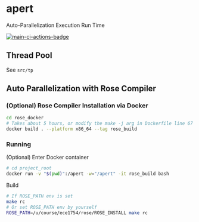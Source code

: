 # apert
Auto-Parallelization Execution Run Time

[![main-ci-actions-badge](https://github.com/lichen-liu/apdlb/actions/workflows/main_ci.yml/badge.svg)](https://github.com/lichen-liu/apdlb/actions/workflows/main_ci.yml)

## Thread Pool
See `src/tp`

## Auto Parallelization with Rose Compiler

### (Optional) Rose Compiler Installation via Docker
```bash
cd rose_docker
# Takes about 5 hours, or modify the make -j arg in Dockerfile line 67 to speed up
docker build . --platform x86_64 --tag rose_build
```

### Running
(Optional) Enter Docker container
```bash
# cd project_root
docker run -v "$(pwd)":/apert -w="/apert" -it rose_build bash
```

Build
```bash
# If ROSE_PATH env is set
make rc
# Or set ROSE_PATH env by yourself
ROSE_PATH=/u/course/ece1754/rose/ROSE_INSTALL make rc
```
